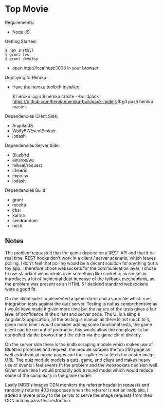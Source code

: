 Top Movie
=========

Requirements:
  * Node JS
 
Getting Started:

    $ npm install
    $ grunt test
    $ grunt develop

  * open http://localhost:3000 in your browser
  
Deploying to Heroku:
  * Have the heroku toolbelt installed
  
    $ heroku login
    $ heroku create --buildpack https://github.com/heroku/heroku-buildpack-nodejs
    $ git push heroku master
    
Dependencies Client Side:
  * AngularJS
  * Wolfy87/EventEmitter
  * lodash
  
Dependencies Server Side:
  * Bluebird
  * einaros/ws
  * mikeal/request
  * cheerio
  * express
  * lodash
  
Dependencies Build:
  * grunt
  * mocha
  * chai
  * karma
  * seedrandom
  * nock
  
Notes
-----
The problem requested that the game depend on a REST API and that it be real time.
REST hooks don't work in a client / server scenario, which leaves polling, I don't feel 
that polling would be a decent solution for anything but a toy app. I therefore chose 
websockets for the communication layer, I chose to use standard websockets over something 
like socket.io as socket.io introduces a lot of incidental debt because of the fallback 
mechanisms, as the problem was present as an HTML 5 I decided standard websockets were a good fit.
 
On the client side I implemented a game client and a spec file which runs integration tests 
against the quiz server. Testing is not as comprehensive as I would have made it given more time 
but the nature of the tests gives a fair level of confidence in the client and server code. The UI is 
a simple AngularJS application, all the testing is manual as there is not much to it, given more 
time I would consider adding some functional tests, the game client can be run out of protractor, 
this would allow the one player to be controlled via the browser and the other via the game client 
directly.

On the server side there is the imdb scraping module which makes use of Bluebird promises and request, 
the module scrapes the top 250 page as well as individual movie pages and their galleries to fetch 
the poster image URL. The quiz module models a quiz, game, and client and makes heavy use of events 
I feel events fit the problem and the websockets decision well. Given more time I would probably 
add a round model which would reduce some of the complexity in the game model.

Lastly IMDB's images CDN monitors the referrer header in requests and randomly returns 403 
responses when the referrer is not an imdb site, I added a revere proxy to the server to serve 
the image requests from their CDN and by pass this restriction.
